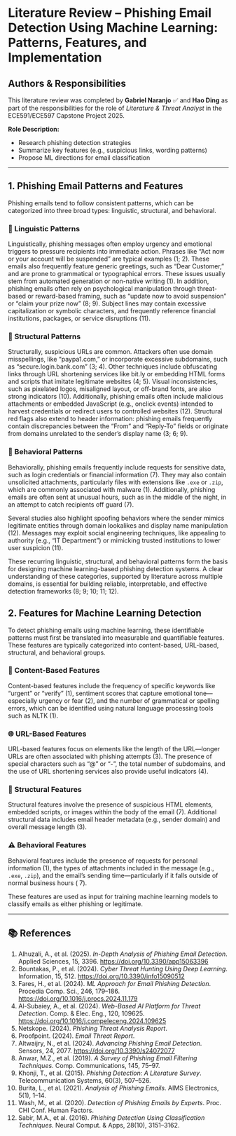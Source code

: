 # Literature Review – Phishing Email Detection Using Machine Learning: Patterns, Features, and Implementation


## Authors & Responsibilities

This literature review was completed by **Gabriel Naranjo** ✅ and **Hao Ding** as part of the responsibilities for the role of *Literature & Threat Analyst* in the ECE591/ECE597 Capstone Project 2025.

**Role Description:**
- Research phishing detection strategies  
- Summarize key features (e.g., suspicious links, wording patterns)  
- Propose ML directions for email classification  

---

## 1. Phishing Email Patterns and Features

Phishing emails tend to follow consistent patterns, which can be categorized into three broad types: linguistic, structural, and behavioral.

### 🔹 Linguistic Patterns
Linguistically, phishing messages often employ urgency and emotional triggers to pressure recipients into immediate action. Phrases like “Act now or your account will be suspended” are typical examples (1; 2). These emails also frequently feature generic greetings, such as “Dear Customer,” and are prone to grammatical or typographical errors. These issues usually stem from automated generation or non-native writing (1).
In addition, phishing emails often rely on psychological manipulation through threat-based or reward-based framing, such as “update now to avoid suspension” or “claim your prize now” (8; 9). Subject lines may contain excessive capitalization or symbolic characters, and frequently reference financial institutions, packages, or service disruptions (11).

### 🔹 Structural Patterns
Structurally, suspicious URLs are common. Attackers often use domain misspellings, like “paypa1.com,” or incorporate excessive subdomains, such as “secure.login.bank.com” (3; 4). Other techniques include obfuscating links through URL shortening services like bit.ly or embedding HTML forms and scripts that imitate legitimate websites (4; 5).   Visual inconsistencies, such as pixelated logos, misaligned layout, or off-brand fonts, are also strong indicators (10). Additionally, phishing emails often include malicious attachments or embedded JavaScript (e.g., onclick events) intended to harvest credentials or redirect users to controlled websites (12). Structural red flags also extend to header information: phishing emails frequently contain discrepancies between the “From” and “Reply-To” fields or originate from domains unrelated to the sender’s display name (3; 6; 9).

### 🔹 Behavioral Patterns
Behaviorally, phishing emails frequently include requests for sensitive data, such as login credentials or financial information (7). They may also contain unsolicited attachments, particularly files with extensions like `.exe` or `.zip`, which are commonly associated with malware (1). Additionally, phishing emails are often sent at unusual hours, such as in the middle of the night, in an attempt to catch recipients off guard (7).


Several studies also highlight spoofing behaviors where the sender mimics legitimate entities through domain lookalikes and display name manipulation (12). Messages may exploit social engineering techniques, like appealing to authority (e.g., “IT Department”) or mimicking trusted institutions to lower user suspicion (11).


These recurring linguistic, structural, and behavioral patterns form the basis for designing machine learning-based phishing detection systems. A clear understanding of these categories, supported by literature across multiple domains, is essential for building reliable, interpretable, and effective detection frameworks (8; 9; 10; 11; 12).

## 2. Features for Machine Learning Detection

To detect phishing emails using machine learning, these identifiable patterns must first be translated into measurable and quantifiable features. These features are typically categorized into content-based, URL-based, structural, and behavioral groups.

### 📝 Content-Based Features
Content-based features include the frequency of specific keywords like “urgent” or “verify” (1), sentiment scores that capture emotional tone—especially urgency or fear (2), and the number of grammatical or spelling errors, which can be identified using natural language processing tools such as NLTK (1).

### 🌐 URL-Based Features
URL-based features focus on elements like the length of the URL—longer URLs are often associated with phishing attempts (3). The presence of special characters such as “@” or “-”, the total number of subdomains, and the use of URL shortening services also provide useful indicators (4).

### 🧱 Structural Features
Structural features involve the presence of suspicious HTML elements, embedded scripts, or images within the body of the email (7). Additional structural data includes email header metadata (e.g., sender domain) and overall message length (3).

### ⚠️ Behavioral Features
Behavioral features include the presence of requests for personal information (1), the types of attachments included in the message (e.g., `.exe`, `.zip`), and the email’s sending time—particularly if it falls outside of normal business hours ( 7).

These features are used as input for training machine learning models to classify emails as either phishing or legitimate.


---

## 📚 References

1. Alhuzali, A., et al. (2025). *In-Depth Analysis of Phishing Email Detection*. Applied Sciences, 15, 3396. https://doi.org/10.3390/app15063396  
2. Bountakas, P., et al. (2024). *Cyber Threat Hunting Using Deep Learning*. Information, 15, 512. https://doi.org/10.3390/info15090512  
3. Fares, H., et al. (2024). *ML Approach for Email Phishing Detection*. Procedia Comp. Sci., 246, 179–186. https://doi.org/10.1016/j.procs.2024.11.179  
4. Al-Subaiey, A., et al. (2024). *Web-Based AI Platform for Threat Detection*. Comp. & Elec. Eng., 120, 109625. https://doi.org/10.1016/j.compeleceng.2024.109625  
5. Netskope. (2024). *Phishing Threat Analysis Report*.  
6. Proofpoint. (2024). *Email Threat Report*.  
7. Altwaijry, N., et al. (2024). *Advancing Phishing Email Detection*. Sensors, 24, 2077. https://doi.org/10.3390/s24072077  
8. Anwar, M.Z., et al. (2019). *A Survey of Phishing Email Filtering Techniques*. Comp. Communications, 145, 75–97.  
9. Khonji, T., et al. (2015). *Phishing Detection: A Literature Survey*. Telecommunication Systems, 60(3), 507–526.  
10. Burita, L., et al. (2021). *Analysis of Phishing Emails*. AIMS Electronics, 5(1), 1–14.  
11. Wash, M., et al. (2020). *Detection of Phishing Emails by Experts*. Proc. CHI Conf. Human Factors.  
12. Sabir, M.A., et al. (2016). *Phishing Detection Using Classification Techniques*. Neural Comput. & Apps, 28(10), 3151–3162.  
